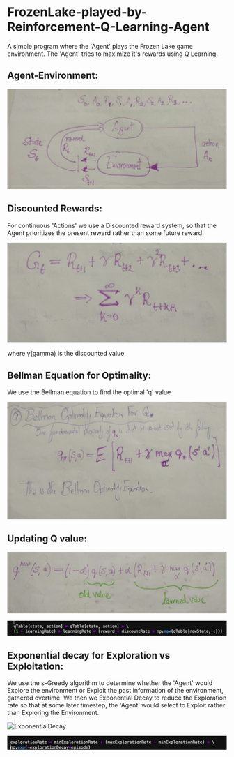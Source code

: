 # FrozenLake-played-by-Reinforcement-Q-Learning-Agent
A simple program where the 'Agent' plays the Frozen Lake game environment. The 'Agent' tries to maximize it's rewards using Q Learning.


## Agent-Environment:

![Agent_Environment](/pic/0.png)

## Discounted Rewards:
For continuous 'Actions' we use a Discounted reward system, so that the Agent prioritizes the present reward rather than some future reward.

![Discount](/pic/5.png)

where γ(gamma) is the discounted value

## Bellman Equation for Optimality:

We use the Bellman equation to find the optimal 'q' value

![Bellman](/pic/6.png) 

## Updating Q value:

![Qnew](/pic/2.png) 

![QnewCode](/pic/1.png) 

## Exponential decay for Exploration vs Exploitation:
We use the ε-Greedy algorithm to determine whether the 'Agent' would Explore the environment or Exploit the past information of the environment, gathered overtime. We then we Exponential Decay to reduce the Exploration rate so that at some later timestep, the 'Agent' would select to Exploit rather than Exploring the Environment.

![ExponentialDecay](https://wikimedia.org/api/rest_v1/media/math/render/svg/fdacadb747bac9932ffd02ee35cf3cbd0bc0b4c8)
 
![Edecay](/pic/3.png) 
